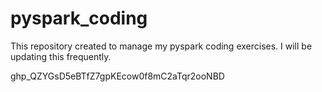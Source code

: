 # pyspark_coding

This repository created to manage my pyspark coding exercises. 
I will be updating this frequently. 


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
